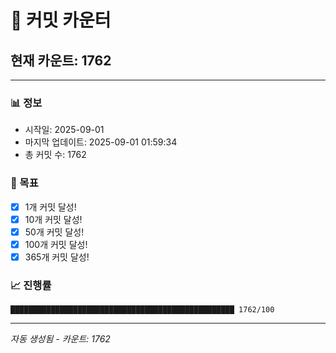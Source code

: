 # 🔢 커밋 카운터

## 현재 카운트: 1762

---

### 📊 정보
- 시작일: 2025-09-01
- 마지막 업데이트: 2025-09-01 01:59:34
- 총 커밋 수: 1762

### 🎯 목표
- [x] 1개 커밋 달성!
- [x] 10개 커밋 달성!
- [x] 50개 커밋 달성!
- [x] 100개 커밋 달성!
- [x] 365개 커밋 달성!

### 📈 진행률
```
██████████████████████████████████████████████████ 1762/100
```

---
*자동 생성됨 - 카운트: 1762*
